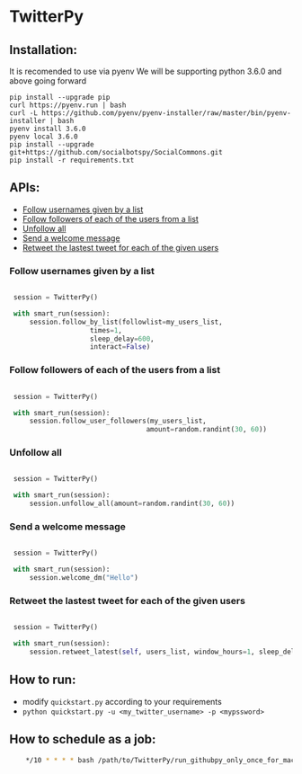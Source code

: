 # TwitterPy


## Installation:
It is recomended to use via pyenv We will be supporting python 3.6.0 and above going forward

```
pip install --upgrade pip
curl https://pyenv.run | bash
curl -L https://github.com/pyenv/pyenv-installer/raw/master/bin/pyenv-installer | bash
pyenv install 3.6.0
pyenv local 3.6.0
pip install --upgrade git+https://github.com/socialbotspy/SocialCommons.git
pip install -r requirements.txt
```

##  APIs:
  - [Follow usernames given by a list](#Follow-usernames-given-by-a-list)
  - [Follow followers of each of the users from a list](#Follow-followers-of-each-of-the-users-from-a-list)
  - [Unfollow all](#Unfollow-all)
  - [Send a welcome message](#Send-a-welcome-message)
  - [Retweet the lastest tweet for each of the given users](#Retweet-the-lastest-tweet-for-each-of-the-given-users)

### Follow usernames given by a list
 
```python

 session = TwitterPy()

 with smart_run(session):
     session.follow_by_list(followlist=my_users_list, 
                    times=1, 
                    sleep_delay=600, 
                    interact=False)
 ```

### Follow followers of each of the users from a list

```python

 session = TwitterPy()

 with smart_run(session):
     session.follow_user_followers(my_users_list,
                                  amount=random.randint(30, 60))
 ```
 
### Unfollow all

```python

 session = TwitterPy()

 with smart_run(session):
     session.unfollow_all(amount=random.randint(30, 60))
 ```
 
### Send a welcome message

```python

 session = TwitterPy()

 with smart_run(session):
     session.welcome_dm("Hello")
 ```


### Retweet the lastest tweet for each of the given users

```python

 session = TwitterPy()

 with smart_run(session):
     session.retweet_latest(self, users_list, window_hours=1, sleep_delay=2)
 ```
 
## How to run:

 -  modify `quickstart.py` according to your requirements
 -  `python quickstart.py -u <my_twitter_username> -p <mypssword>`


## How to schedule as a job:

```bash
    */10 * * * * bash /path/to/TwitterPy/run_githubpy_only_once_for_mac.sh /path/to/TwitterPy/quickstart.py $USERNAME $PASSWORD
```
